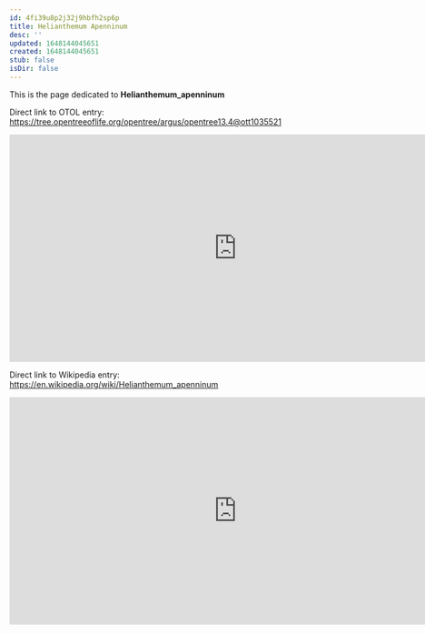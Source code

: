 ```yaml
---
id: 4fi39u8p2j32j9hbfh2sp6p
title: Helianthemum Apenninum
desc: ''
updated: 1648144045651
created: 1648144045651
stub: false
isDir: false
---
```

This is the page dedicated to **Helianthemum_apenninum**


Direct link to OTOL entry: https://tree.opentreeoflife.org/opentree/argus/opentree13.4@ott1035521



<html>
    <body>
    <iframe src="https://tree.opentreeoflife.org/opentree/argus/opentree13.4@ott1035521"
    width="800" height="400" frameborder="0" allowfullscreen> </iframe>
    </body>
</html>
    


Direct link to Wikipedia entry: https://en.wikipedia.org/wiki/Helianthemum_apenninum



<html>
    <body>
    <iframe src="https://en.wikipedia.org/wiki/Helianthemum_apenninum"
    width="800" height="400" frameborder="0" allowfullscreen> </iframe>
    </body>
</html>
    
